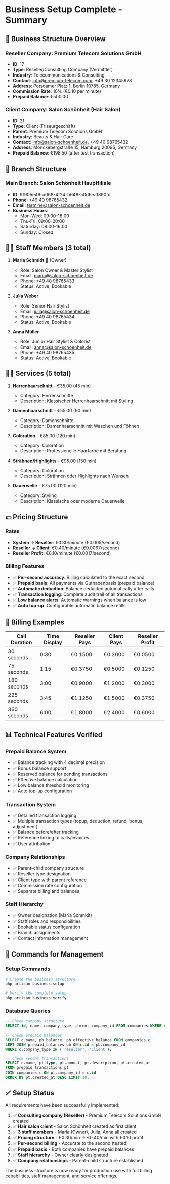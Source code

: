 # Business Setup Complete - Summary

## 🏢 Business Structure Overview

### Reseller Company: Premium Telecom Solutions GmbH
- **ID**: 17
- **Type**: Reseller/Consulting Company (Vermittler)
- **Industry**: Telecommunications & Consulting
- **Contact**: info@premium-telecom.com, +49 30 12345678
- **Address**: Potsdamer Platz 1, Berlin 10785, Germany
- **Commission Rate**: 10% (€0.10 per minute)
- **Prepaid Balance**: €500.00

### Client Company: Salon Schönheit (Hair Salon)
- **ID**: 21
- **Type**: Client (Friseurgeschäft)
- **Parent**: Premium Telecom Solutions GmbH
- **Industry**: Beauty & Hair Care
- **Contact**: info@salon-schoenheit.de, +49 40 98765432
- **Address**: Mönckebergstraße 15, Hamburg 20095, Germany
- **Prepaid Balance**: €198.50 (after test transaction)

## 🏪 Branch Structure

### Main Branch: Salon Schönheit Hauptfiliale
- **ID**: 9f905e49-a068-4f24-b648-50d6ea1890fd
- **Phone**: +49 40 98765432
- **Email**: termine@salon-schoenheit.de
- **Business Hours**: 
  - Mon-Wed: 09:00-18:00
  - Thu-Fri: 09:00-20:00
  - Saturday: 08:00-16:00
  - Sunday: Closed

## 👨‍💼 Staff Members (3 total)

1. **Maria Schmidt** 👑 (Owner)
   - Role: Salon Owner & Master Stylist
   - Email: maria@salon-schoenheit.de
   - Phone: +49 40 98765433
   - Status: Active, Bookable

2. **Julia Weber**
   - Role: Senior Hair Stylist
   - Email: julia@salon-schoenheit.de
   - Phone: +49 40 98765434
   - Status: Active, Bookable

3. **Anna Müller**
   - Role: Junior Hair Stylist & Colorist
   - Email: anna@salon-schoenheit.de
   - Phone: +49 40 98765435
   - Status: Active, Bookable

## 💇‍♀️ Services (5 total)

1. **Herrenhaarschnitt** - €35.00 (45 min)
   - Category: Herrenschnitte
   - Description: Klassischer Herrenhaarschnitt mit Styling

2. **Damenhaarschnitt** - €55.00 (90 min)
   - Category: Damenschnitte
   - Description: Damenhaarschnitt mit Waschen und Föhnen

3. **Coloration** - €85.00 (120 min)
   - Category: Coloration
   - Description: Professionelle Haarfarbe mit Beratung

4. **Strähnen/Highlights** - €95.00 (150 min)
   - Category: Coloration
   - Description: Strähnen oder Highlights nach Wunsch

5. **Dauerwelle** - €75.00 (120 min)
   - Category: Styling
   - Description: Klassische oder moderne Dauerwelle

## 💵 Pricing Structure

### Rates
- **System → Reseller**: €0.30/minute (€0.005/second)
- **Reseller → Client**: €0.40/minute (€0.0067/second)
- **Reseller Profit**: €0.10/minute (€0.0017/second)

### Billing Features
- ✅ **Per-second accuracy**: Billing calculated to the exact second
- ✅ **Prepaid basis**: All payments via Guthabenbasis (prepaid balance)
- ✅ **Automatic deduction**: Balance deducted automatically after calls
- ✅ **Transaction logging**: Complete audit trail of all transactions
- ✅ **Low balance alerts**: Automatic warnings when balance is low
- ✅ **Auto top-up**: Configurable automatic balance refills

## 🧮 Billing Examples

| Call Duration | Time Display | Reseller Pays | Client Pays | Reseller Profit |
|---------------|-------------|---------------|-------------|-----------------|
| 30 seconds    | 0:30        | €0.1500      | €0.2000     | €0.0500        |
| 75 seconds    | 1:15        | €0.3750      | €0.5000     | €0.1250        |
| 180 seconds   | 3:00        | €0.9000      | €1.2000     | €0.3000        |
| 225 seconds   | 3:45        | €1.1250      | €1.5000     | €0.3750        |
| 360 seconds   | 6:00        | €1.8000      | €2.4000     | €0.6000        |

## 📊 Technical Features Verified

### Prepaid Balance System
- ✅ Balance tracking with 4 decimal precision
- ✅ Bonus balance support
- ✅ Reserved balance for pending transactions
- ✅ Effective balance calculation
- ✅ Low balance threshold monitoring
- ✅ Auto top-up configuration

### Transaction System
- ✅ Detailed transaction logging
- ✅ Multiple transaction types (topup, deduction, refund, bonus, adjustment)
- ✅ Balance before/after tracking
- ✅ Reference linking to calls/invoices
- ✅ User attribution

### Company Relationships
- ✅ Parent-child company structure
- ✅ Reseller type designation
- ✅ Client type with parent reference
- ✅ Commission rate configuration
- ✅ Separate billing and balances

### Staff Hierarchy
- ✅ Owner designation (Maria Schmidt)
- ✅ Staff roles and responsibilities
- ✅ Bookable status configuration
- ✅ Branch assignments
- ✅ Contact information management

## 🎯 Commands for Management

### Setup Commands
```bash
# Create the business structure
php artisan business:setup

# Verify the complete setup
php artisan business:verify
```

### Database Queries
```sql
-- Check company structure
SELECT id, name, company_type, parent_company_id FROM companies WHERE company_type IN ('reseller', 'client');

-- Check prepaid balances
SELECT c.name, pb.balance, pb.effective_balance FROM companies c 
LEFT JOIN prepaid_balances pb ON c.id = pb.company_id 
WHERE c.company_type IN ('reseller', 'client');

-- Check recent transactions
SELECT c.name, pt.type, pt.amount, pt.description, pt.created_at 
FROM prepaid_transactions pt 
JOIN companies c ON pt.company_id = c.id 
ORDER BY pt.created_at DESC LIMIT 10;
```

## ✅ Setup Status

All requirements have been successfully implemented:

1. ✅ **Consulting company (Reseller)** - Premium Telecom Solutions GmbH created
2. ✅ **Hair salon client** - Salon Schönheit created as first client
3. ✅ **3 staff members** - Maria (Owner), Julia, Anna all created
4. ✅ **Pricing structure** - €0.30/min → €0.40/min with €0.10 profit
5. ✅ **Per-second billing** - Accurate to the second (tested)
6. ✅ **Prepaid basis** - Both companies have prepaid balances
7. ✅ **Staff hierarchy** - Owner clearly designated
8. ✅ **Company relationships** - Parent-child structure established

The business structure is now ready for production use with full billing capabilities, staff management, and service offerings.